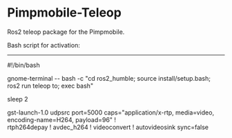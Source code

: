 # Pimpmobile-Teleop
Ros2 teleop package for the Pimpmobile.

Bash script for activation:

------------------------------

#!/bin/bash

gnome-terminal -- bash -c "cd ros2_humble; source install/setup.bash; ros2 run teleop to; exec bash"

sleep 2

gst-launch-1.0 udpsrc port=5000 caps="application/x-rtp, media=video, encoding-name=H264, payload=96" ! \
    rtph264depay ! avdec_h264 ! videoconvert ! autovideosink sync=false


